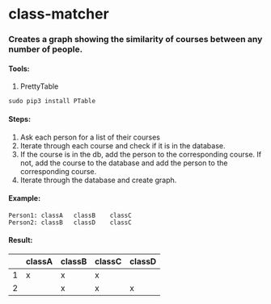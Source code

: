 # class-matcher

### Creates a graph showing the similarity of courses between any number of people.

#### Tools:
1. PrettyTable
```
sudo pip3 install PTable
```

#### Steps:
1. Ask each person for a list of their courses
2. Iterate through each course and check if it is in the database.
3. If the course is in the db, add the person to the corresponding course. If not, add the course to the database and add the person to the corresponding course.
4. Iterate through the database and create graph.

#### Example:
```
Person1: classA   classB    classC
Person2: classB   classD    classC
```
#### Result:

|   | classA  | classB  | classC  | classD  |
|---|---|---|---|---|
| 1  | x  | x  | x  |   |
| 2  |   | x  | x  | x  |
